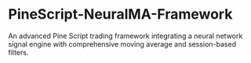 # PineScript-NeuralMA-Framework
An advanced Pine Script trading framework integrating a neural network signal engine with comprehensive moving average and session-based filters.
